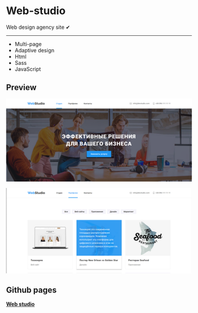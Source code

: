 # Web-studio

Web design agency site ✔

---

- Multi-page
- Adaptive design
- Html
- Sass
- JavaScript

## Preview

![Main page](./images/demo/web-studio-demo-1.png)

![Portfolio page](./images/demo/web-studio-demo-2.png)

## Github pages

[**Web studio**](https://igor-kreshchenko.github.io/web-studio/index.html)
